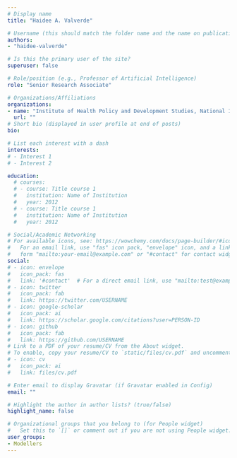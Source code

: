 ```yaml
---
# Display name
title: "Haidee A. Valverde"

# Username (this should match the folder name and the name on publications)
authors:
- "haidee-valverde"

# Is this the primary user of the site?
superuser: false

# Role/position (e.g., Professor of Artificial Intelligence)
role: "Senior Research Associate"

# Organizations/Affiliations
organizations:
- name: "Institute of Health Policy and Development Studies, National Institutes of Health, University of the Philippines Manila"
  url: ""
# Short bio (displayed in user profile at end of posts)
bio: 

# List each interest with a dash
interests:
# - Interest 1
# - Interest 2

education:
  # courses:
  # - course: Title course 1
  #   institution: Name of Institution
  #   year: 2012
  # - course: Title course 1
  #   institution: Name of Institution
  #   year: 2012

# Social/Academic Networking
# For available icons, see: https://wowchemy.com/docs/page-builder/#icons
#   For an email link, use "fas" icon pack, "envelope" icon, and a link in the
#   form "mailto:your-email@example.com" or "#contact" for contact widget.
social:
# - icon: envelope
#   icon_pack: fas
#   link: '#contact'  # For a direct email link, use "mailto:test@example.org".
# - icon: twitter
#   icon_pack: fab
#   link: https://twitter.com/USERNAME
# - icon: google-scholar
#   icon_pack: ai
#   link: https://scholar.google.com/citations?user=PERSON-ID
# - icon: github
#   icon_pack: fab
#   link: https://github.com/USERNAME
# Link to a PDF of your resume/CV from the About widget.
# To enable, copy your resume/CV to `static/files/cv.pdf` and uncomment the lines below.
# - icon: cv
#   icon_pack: ai
#   link: files/cv.pdf

# Enter email to display Gravatar (if Gravatar enabled in Config)
email: ""

# Highlight the author in author lists? (true/false)
highlight_name: false

# Organizational groups that you belong to (for People widget)
#   Set this to `[]` or comment out if you are not using People widget.
user_groups:
- Modellers
---
```

